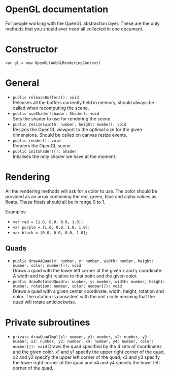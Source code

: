# OpenGL documentation
For people working with the OpenGL abstraction layer. These are the only methods that you should ever need all collected in one document.

# Constructor
`var gl = new OpenGL(WebGLRenderingContext)`

# General
- `public releaseBuffers(): void`    
Releases all the buffers currently held in memory, should always be called when recomputing the scene.
- `public useShader(shader: Shader): void`    
Sets the shader to use for rendering the scene.
- `public resize(width: number, height: number): void`    
Resizes the OpenGL viewport to the optimal size for the given dimensions. Should be called on canvas resize events.
- `public render(): void`    
Renders the OpenGL scene.
- `public initShaders(): Shader`    
Intialises the only shader we have at the moment.

# Rendering
All the rendering methods will ask for a color to use. The color should be provided as an array containing the red, green, blue and alpha values as floats. These floats should all be in range 0 to 1.    

Examples:    
- `var red = [1.0, 0.0, 0.0, 1.0];`
- `var purple = [1.0, 0.0, 1.0, 1.0];`
- `var black = [0.0, 0.0, 0.0, 1.0];`

## Quads
- `public drawAAQuad(x: number, y: number, width: number, height: number, color: number[]): void`    
Draws a quad with the lower left corner at the given x and y coordinate. A width and height relative to that point and the given color.
- `public drawRotatedQuad(x: number, y: number, width: number, height: number, rotation: number, color: number[]): void`    
Draws a quad with a given center coordinate, width, height, rotation and color. The rotation is consistent with the unit circle meaning that the quad will rotate anticlockwise.


# Private subroutines

-  `private drawQuadImpl(x1: number, y1: number, x2: number, y2: number, x3: number, y3: number, x4: number, y4: number, color: number[]): void`
Draws the quad specified by the 4 sets of coordinates and the given color. x1 and y1 specify the upper right corner of the quad, x2 and y2 specify the upper left corner of the quad, x3 and y3 specify the lower right corner of the quad and x4 and y4 specify the lower left corner of the quad.
